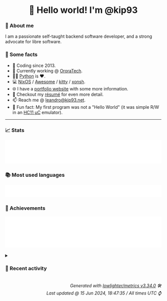 <!-- README template, populated using this action:
     https://github.com/kip93/kip93/blob/main/.github/workflows/readme.yml. -->

<h1 align="center">👋 Hello world! I'm @kip93</h1> <!-- LOGIN => username -->

### 👤 About me

I am a passionate self-taught backend software developer, and a strong advocate for libre software.


### 💬 Some facts

* 📅 Coding since 2013.
* 💼 Currently working @ [OroraTech](https://ororatech.com/).
* 👨‍💻 [Python](https://github.com/search?q=user%3Akip93&l=python) is ❤️. <!-- LOGIN => username -->
* 💻 [NixOS](https://github.com/NixOS/) /
     [Awesome](https://github.com/awesomeWM/) /
     [kitty](https://github.com/kovidgoyal/kitty/) /
     [xonsh](https://github.com/xonsh/).
* 🌐 I have a [portfolio website](https://kip93.net/) with some more information.
* 📝 Checkout my [résumé](https://kip93.net/resume/) for even more detail.
* 📫 Reach me @ [leandro@kip93.net](mailto:leandro@kip93.net).
* 🎲 Fun fact: My first program was not a "Hello World" (it was simple R/W in an [HC11 µC](https://en.wikipedia.org/wiki/68HC11) emulator).


-----------------------------------------------------------------------------------------------------------------------


### 📈 Stats

![](./stats.svg)


### 📚 Most used languages <!-- by percentage, in decreasing order -->

![](./languages.svg)


### 🏅 Achievements

![](./achievements.svg)


<details> <!-- Last activity -->
<!-- Almost verbatim copy of https://github.com/lowlighter/metrics/blob/latest/source/templates/markdown/partials/activity.ejs, but restructured to be foldable. -->
<summary><h3>📰 Recent activity</h3></summary>

* 🌟 Starred [MatthewCroughan/nixkvm](https://github.com/MatthewCroughan/nixkvm)
  * *On 9 Jun 2024, 09:55:23*
  * *On 31 May 2024, 10:23:37*
* ➡️ Pushed 9069 commits in [kip93/nixpkgs](https://github.com/kip93/nixpkgs) on branch `master`
  * [#e864128](https://github.com/kip93/nixpkgs/commit/e864128) Merge pull request #314911 from fabaff/asyncwhois-bump

python312Packages.asyncwhois: 1.1.2 -&gt; 1.1.3
  * [#3527c0b](https://github.com/kip93/nixpkgs/commit/3527c0b) python312Packages.goodwe: 0.4.5 -&gt; 0.4.6

Diff: https://github.com/marcelblijleven/goodwe/compare/refs/tags/v0.4.5...v0.4.6

Changelog: https://github.com/marcelblijleven/goodwe/releases/tag/v0.4.6
  * [#a79aadf](https://github.com/kip93/nixpkgs/commit/a79aadf) jailer: 16.1.4 -&gt; 16.2

https://github.com/Wisser/Jailer/releases/tag/v16.2
  * [#c553c2c](https://github.com/kip93/nixpkgs/commit/c553c2c) slumber: 1.3.1 -&gt; 1.3.2
  * [#c6c6392](https://github.com/kip93/nixpkgs/commit/c6c6392) kitty: 0.34.1 -&gt; 0.35.0
  * [#b162fe8](https://github.com/kip93/nixpkgs/commit/b162fe8) ast-grep: 0.22.3 -&gt; 0.22.4
  * [#58e5573](https://github.com/kip93/nixpkgs/commit/58e5573) buildkite-agent-metrics: 5.9.4 -&gt; 5.9.5
  * [#01dd67c](https://github.com/kip93/nixpkgs/commit/01dd67c) argo: 3.5.6 -&gt; 3.5.7
  * [#1a86669](https://github.com/kip93/nixpkgs/commit/1a86669) gnome-monitor-config: init at 0-unstable-2023-09-26
  * [#8ad2c84](https://github.com/kip93/nixpkgs/commit/8ad2c84) Merge pull request #315027 from luoiuan/master

dbeaver-bin: add `wrapGAppsHook`
  * [#f51f8dd](https://github.com/kip93/nixpkgs/commit/f51f8dd) Merge pull request #315028 from K900/you-wouldnt-lto-a-test

kanidm: don&#39;t LTO tests
  * [#32e810e](https://github.com/kip93/nixpkgs/commit/32e810e) kubeshark: 52.3.0 -&gt; 52.3.59
  * [#353aa12](https://github.com/kip93/nixpkgs/commit/353aa12) nixos/hypridle: init
  * [#77e9384](https://github.com/kip93/nixpkgs/commit/77e9384) Merge pull request #314428 from SuperSandro2000/nox-gst
  * [#07a0b79](https://github.com/kip93/nixpkgs/commit/07a0b79) nixos/hyprlock: init module
  * [#f37d2a2](https://github.com/kip93/nixpkgs/commit/f37d2a2) Merge pull request #314508 from aaronjheng/croc
  * [#3bcb4dc](https://github.com/kip93/nixpkgs/commit/3bcb4dc) build(deps): bump cachix/cachix-action from 14 to 15

Bumps [cachix/cachix-action](https://github.com/cachix/cachix-action) from 14 to 15.
- [Release notes](https://github.com/cachix/cachix-action/releases)
- [Commits](https://github.com/cachix/cachix-action/compare/18cf96c7c98e048e10a83abd92116114cd8504be...ad2ddac53f961de1989924296a1f236fcfbaa4fc)

---
updated-dependencies:
- dependency-name: cachix/cachix-action
  dependency-type: direct:production
  update-type: version-update:semver-major
...

Signed-off-by: dependabot[bot] &lt;support@github.com&gt;
  * [#25755c0](https://github.com/kip93/nixpkgs/commit/25755c0) discourse: 3.1.0 -&gt; 3.2.2

https://meta.discourse.org/t/3-1-1-security-and-bug-fix-release/278760
https://meta.discourse.org/t/3-1-2-security-and-bug-fix-release/282427
https://meta.discourse.org/t/3-1-3-security-and-bug-fix-release/284973
https://meta.discourse.org/t/3-1-4-security-and-bug-fix-release/290939
https://blog.discourse.org/2024/01/celebrating-discourse-3-2/
https://meta.discourse.org/t/3-2-1-security-and-bug-fix-release/298237
https://meta.discourse.org/t/3-2-2-bug-fix-release/307780

Co-Authored-By: Christian Albrecht &lt;christian.albrecht@mayflower.de&gt;
Fixes: CVE-2023-38706, CVE-2023-40588, CVE-2023-41043, CVE-2023-41042,
       CVE-2023-44388, CVE-2023-43814, CVE-2023-45147, CVE-2023-43659,
       CVE-2023-44391, CVE-2023-45131, CVE-2023-47120, CVE-2023-45816,
       CVE-2023-46130, CVE-2023-47119, CVE-2023-47121, CVE-2023-45806,
       CVE-2023-49099, CVE-2024-21655, CVE-2024-21655, CVE-2023-48297,
       CVE-2024-24748, CVE-2024-24827, CVE-2024-27085, CVE-2024-27100,
       CVE-2024-28242
  * [#f27746b](https://github.com/kip93/nixpkgs/commit/f27746b) python312Packages.latex2pydata: init at 0.2.0
  * [#4bbd073](https://github.com/kip93/nixpkgs/commit/4bbd073) python311Packages.publicsuffixlist: 0.10.0.20240515 -&gt; 0.10.0.20240525
  * *On 31 May 2024, 10:21:47*
* 🌟 Starred [NixOS/nixos-hardware](https://github.com/NixOS/nixos-hardware)
  * *On 30 May 2024, 17:06:13*
</details>


<h6 align="right"><em>
    Generated with <a href="https://github.com/lowlighter/metrics/tree/latest/">lowlighter/metrics v3.34.0</a> 🛠️<br> <!-- VERSION => MAJOR.minor.patch -->
    Last updated @ 15 Jun 2024, 18:47:35 / All times UTC ⌚ <!-- meta.generated => DD/MM/YYYY, hh:mm -->
</em></h6>
